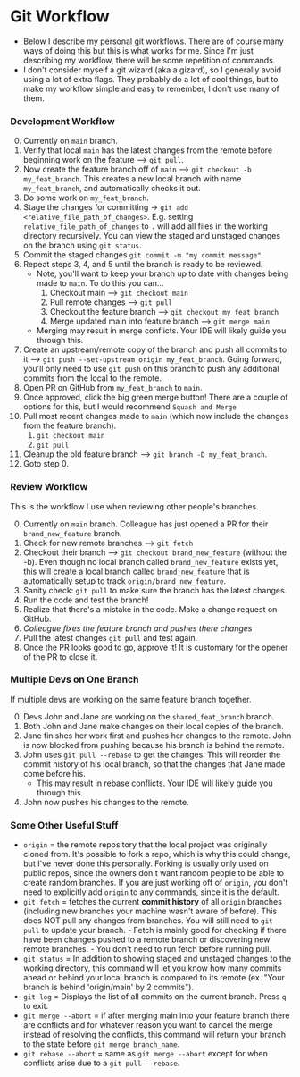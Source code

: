 # Git Workflow

- Below I describe my personal git workflows. There are of course many ways of doing this but this is what works for me. Since I'm just describing my workflow, there will be some repetition of commands.
- I don't consider myself a git wizard (aka a gizard), so I generally avoid using a lot of extra flags. They probably do a lot of cool things, but to make my workflow simple and easy to remember, I don't use many of them.

### Development Workflow

0. Currently on `main` branch.
1. Verify that local `main` has the latest changes from the remote before beginning work on the feature --> `git pull`.
2. Now create the feature branch off of `main` --> `git checkout -b my_feat_branch`. This creates a new local branch with name `my_feat_branch`, and automatically checks it out.
3. Do some work on `my_feat_branch`.
4. Stage the changes for committing -> `git add <relative_file_path_of_changes>`. E.g. setting `relative_file_path_of_changes` to `.` will add all files in the working directory recursively. You can view the staged and unstaged changes on the branch using `git status`.
5. Commit the staged changes `git commit -m "my commit message"`.
6. Repeat steps 3, 4, and 5 until the branch is ready to be reviewed.
   - Note, you'll want to keep your branch up to date with changes being made to `main`. To do this you can...
     1. Checkout main --> `git checkout main`
     2. Pull remote changes --> `git pull`
     3. Checkout the feature branch --> `git checkout my_feat_branch`
     4. Merge updated main into feature branch --> `git merge main`
   - Merging may result in merge conflicts. Your IDE will likely guide you through this.
7. Create an upstream/remote copy of the branch and push all commits to it --> `git push --set-upstream origin my_feat_branch`. Going forward, you'll only need to use `git push` on this branch to push any additional commits from the local to the remote.
8. Open PR on GitHub from `my_feat_branch` to `main`.
9. Once approved, click the big green merge button! There are a couple of options for this, but I would recommend `Squash and Merge`
10. Pull most recent changes made to `main` (which now include the changes from the feature branch).
    1. `git checkout main`
    2. `git pull`
11. Cleanup the old feature branch --> `git branch -D my_feat_branch`.
12. Goto step 0.

### Review Workflow

This is the workflow I use when reviewing other people's branches.

0. Currently on `main` branch. Colleague has just opened a PR for their `brand_new_feature` branch.
1. Check for new remote branches --> `git fetch`
2. Checkout their branch --> `git checkout brand_new_feature` (without the -b). Even though no local branch called `brand_new_feature` exists yet, this will create a local branch called `brand_new_feature` that is automatically setup to track `origin/brand_new_feature`.
3. Sanity check: `git pull` to make sure the branch has the latest changes.
4. Run the code and test the branch!
5. Realize that there's a mistake in the code. Make a change request on GitHub.
6. _Colleague fixes the feature branch and pushes there changes_
7. Pull the latest changes `git pull` and test again.
8. Once the PR looks good to go, approve it! It is customary for the opener of the PR to close it.

### Multiple Devs on One Branch

If multiple devs are working on the same feature branch together.

0. Devs John and Jane are working on the `shared_feat_branch` branch.
1. Both John and Jane make changes on their local copies of the branch.
2. Jane finishes her work first and pushes her changes to the remote. John is now blocked from pushing because his branch is behind the remote.
3. John uses `git pull --rebase` to get the changes. This will reorder the commit history of his local branch, so that the changes that Jane made come before his.
   - This may result in rebase conflicts. Your IDE will likely guide you through this.
4. John now pushes his changes to the remote.

### Some Other Useful Stuff

- `origin` = the remote repository that the local project was originally cloned from. It's possible to fork a repo, which is why this could change, but I've never done this personally. Forking is usually only used on public repos, since the owners don't want random people to be able to create random branches. If you are just working off of `origin`, you don't need to explicitly add `origin` to any commands, since it is the default.
- `git fetch` = fetches the current **commit history** of all `origin` branches (including new branches your machine wasn't aware of before). This does NOT pull any changes from branches. You will still need to `git pull` to update your branch. - Fetch is mainly good for checking if there have been changes pushed to a remote branch or discovering new remote branches. - You don't need to run fetch before running pull.
- `git status` = In addition to showing staged and unstaged changes to the working directory, this command will let you know how many commits ahead or behind your local branch is compared to its remote (ex. "Your branch is behind 'origin/main' by 2 commits").
- `git log` = Displays the list of all commits on the current branch. Press `q` to exit.
- `git merge --abort` = if after merging main into your feature branch there are conflicts and for whatever reason you want to cancel the merge instead of resolving the conflicts, this command will return your branch to the state before `git merge branch_name`.
- `git rebase --abort` = same as `git merge --abort` except for when conflicts arise due to a `git pull --rebase`.
